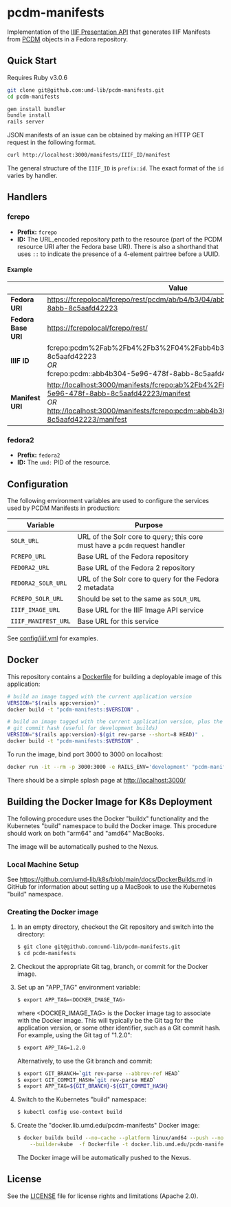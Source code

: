 # pcdm-manifests

Implementation of the [IIIF Presentation
API](http://iiif.io/api/presentation/2.1/) that generates IIIF Manifests from
[PCDM](https://pcdm.org/) objects in a Fedora repository.

## Quick Start

Requires Ruby v3.0.6

```zsh
git clone git@github.com:umd-lib/pcdm-manifests.git
cd pcdm-manifests

gem install bundler
bundle install
rails server
```

JSON manifests of an issue can be obtained by making an HTTP GET request in the
following format.

```zsh
curl http://localhost:3000/manifests/IIIF_ID/manifest
```

The general structure of the `IIIF_ID` is `prefix:id`. The exact format of the
`id` varies by handler.

## Handlers

### fcrepo

* **Prefix:** `fcrepo`
* **ID:** The URL_encoded repository path to the resource (part of the PCDM
  resource URI after the Fedora base URI). There is also a shorthand that uses
  `::` to indicate the presence of a 4-element pairtree before a UUID.

#### Example

|                   |Value|
|-------------------|-----|
|**Fedora URI**     |<https://fcrepolocal/fcrepo/rest/pcdm/ab/b4/b3/04/abb4b304-5e96-478f-8abb-8c5aafd42223>|
|**Fedora Base URI**|<https://fcrepolocal/fcrepo/rest/>|
|**IIIF ID**        |fcrepo:pcdm%2Fab%2Fb4%2Fb3%2F04%2Fabb4b304-5e96-478f-8abb-8c5aafd42223<br>*OR*<br>fcrepo:pcdm::abb4b304-5e96-478f-8abb-8c5aafd42223|
|**Manifest URI**   |<http://localhost:3000/manifests/fcrepo:ab%2Fb4%2Fb3%2F04%2Fabb4b304-5e96-478f-8abb-8c5aafd42223/manifest><br>*OR*<br><http://localhost:3000/manifests/fcrepo:pcdm::abb4b304-5e96-478f-8abb-8c5aafd42223/manifest>|

### fedora2

* **Prefix:** `fedora2`
* **ID:** The `umd:` PID of the resource.

## Configuration

The following environment variables are used to configure the services used by
PCDM Manifests in production:

|Variable           |Purpose|
|-------------------|-------|
|`SOLR_URL`         |URL of the Solr core to query; this core must have a `pcdm` request handler|
|`FCREPO_URL`       |Base URL of the Fedora repository|
|`FEDORA2_URL`      |Base URL of the Fedora 2 repository|
|`FEDORA2_SOLR_URL` |URL of the Solr core to query for the Fedora 2 metadata|
|`FCREPO_SOLR_URL`  |Should be set to the same as `SOLR_URL`|
|`IIIF_IMAGE_URL`   |Base URL for the IIIF Image API service|
|`IIIF_MANIFEST_URL`|Base URL for this service|

See [config/iiif.yml](config/iiif.yml) for examples.

## Docker

This repository contains a [Dockerfile](Dockerfile) for building a deployable
image of this application:

```zsh
# build an image tagged with the current application version
VERSION="$(rails app:version)" .
docker build -t "pcdm-manifests:$VERSION" .

# build an image tagged with the current application version, plus the current
# git commit hash (useful for development builds)
VERSION="$(rails app:version)-$(git rev-parse --short=8 HEAD)" .
docker build -t "pcdm-manifests:$VERSION" .
```

To run the image, bind port 3000 to 3000 on localhost:

```zsh
docker run -it --rm -p 3000:3000 -e RAILS_ENV='development' "pcdm-manifests:$VERSION"
```

There should be a simple splash page at <http://localhost:3000/>

## Building the Docker Image for K8s Deployment

The following procedure uses the Docker "buildx" functionality and the
Kubernetes "build" namespace to build the Docker image. This procedure should
work on both "arm64" and "amd64" MacBooks.

The image will be automatically pushed to the Nexus.

### Local Machine Setup

See <https://github.com/umd-lib/k8s/blob/main/docs/DockerBuilds.md> in
GitHub for information about setting up a MacBook to use the Kubernetes
"build" namespace.

### Creating the Docker image

1. In an empty directory, checkout the Git repository and switch into the
   directory:

    ```zsh
    $ git clone git@github.com:umd-lib/pcdm-manifests.git
    $ cd pcdm-manifests
    ```

2. Checkout the appropriate Git tag, branch, or commit for the Docker image.

3. Set up an "APP_TAG" environment variable:

    ```zsh
    $ export APP_TAG=<DOCKER_IMAGE_TAG>
    ```

   where \<DOCKER_IMAGE_TAG> is the Docker image tag to associate with the
   Docker image. This will typically be the Git tag for the application version,
   or some other identifier, such as a Git commit hash. For example, using the
   Git tag of "1.2.0":

    ```zsh
    $ export APP_TAG=1.2.0
    ```

    Alternatively, to use the Git branch and commit:

    ```zsh
    $ export GIT_BRANCH=`git rev-parse --abbrev-ref HEAD`
    $ export GIT_COMMIT_HASH=`git rev-parse HEAD`
    $ export APP_TAG=${GIT_BRANCH}-${GIT_COMMIT_HASH}
    ```

4. Switch to the Kubernetes "build" namespace:

    ```bash
    $ kubectl config use-context build
    ```

5. Create the "docker.lib.umd.edu/pcdm-manifests" Docker image:

    ```bash
    $ docker buildx build --no-cache --platform linux/amd64 --push --no-cache \
        --builder=kube  -f Dockerfile -t docker.lib.umd.edu/pcdm-manifests:$APP_TAG .
    ```

   The Docker image will be automatically pushed to the Nexus.

## License

See the [LICENSE](LICENSE.md) file for license rights and limitations (Apache
2.0).
